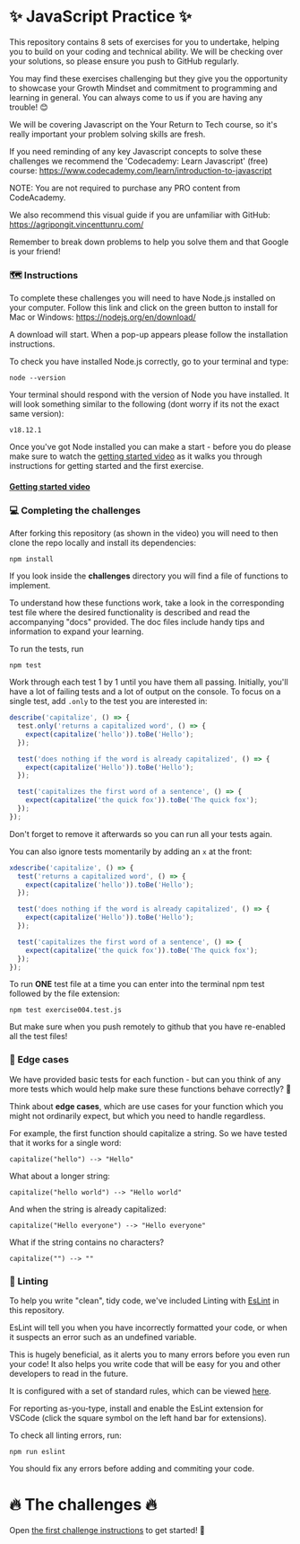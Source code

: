# ✨ JavaScript Practice ✨

This repository contains 8 sets of exercises for you to undertake, helping you to build on your coding and technical ability. We will be checking over your solutions, so please ensure you push to GitHub regularly.

You may find these exercises challenging but they give you the opportunity to showcase your Growth Mindset and commitment to programming and learning in general. You can always come to us if you are having any trouble! 😊

We will be covering Javascript on the Your Return to Tech course, so it's really important your problem solving skills are fresh.

If you need reminding of any key Javascript concepts to solve these challenges we recommend the 'Codecademy: Learn Javascript' (free) course: https://www.codecademy.com/learn/introduction-to-javascript

NOTE: You are not required to purchase any PRO content from CodeAcademy.

We also recommend this visual guide if you are unfamiliar with GitHub: https://agripongit.vincenttunru.com/

Remember to break down problems to help you solve them and that Google is your friend!

### 🗺 Instructions

To complete these challenges you will need to have Node.js installed on your computer. Follow this link and click on the green button to install for Mac or Windows: https://nodejs.org/en/download/

A download will start. When a pop-up appears please follow the installation instructions.

To check you have installed Node.js correctly, go to your terminal and type:

    node --version

Your terminal should respond with the version of Node you have installed. It will look something similar to the following (dont worry if its not the exact same version):

    v18.12.1

Once you've got Node installed you can make a start - before you do please make sure to watch the [getting started video](https://storage.googleapis.com/your-return-to-tech/assessment-centre/assessment_exercises_guidance.mp4) as it walks you through instructions for getting started and the first exercise.

#### [Getting started video](https://storage.googleapis.com/your-return-to-tech/assessment-centre/assessment_exercises_guidance.mp4)

### 💻 Completing the challenges

After forking this repository (as shown in the video) you will need to then clone the repo locally and install its dependencies:

    npm install

If you look inside the **challenges** directory you will find a file of functions to implement.

To understand how these functions work, take a look in the corresponding test file where the desired functionality is described and read the accompanying "docs" provided. The doc files include handy tips and information to expand your learning.

To run the tests, run

    npm test

Work through each test 1 by 1 until you have them all passing. Initially, you'll have a lot of failing tests and a lot of output on the console. To focus on a single test, add `.only` to the test you are interested in:

```javascript
describe('capitalize', () => {
  test.only('returns a capitalized word', () => {
    expect(capitalize('hello')).toBe('Hello');
  });

  test('does nothing if the word is already capitalized', () => {
    expect(capitalize('Hello')).toBe('Hello');
  });

  test('capitalizes the first word of a sentence', () => {
    expect(capitalize('the quick fox')).toBe('The quick fox');
  });
});
```

Don't forget to remove it afterwards so you can run all your tests again.

You can also ignore tests momentarily by adding an `x` at the front:

```javascript
xdescribe('capitalize', () => {
  test('returns a capitalized word', () => {
    expect(capitalize('hello')).toBe('Hello');
  });

  test('does nothing if the word is already capitalized', () => {
    expect(capitalize('Hello')).toBe('Hello');
  });

  test('capitalizes the first word of a sentence', () => {
    expect(capitalize('the quick fox')).toBe('The quick fox');
  });
});
```

To run **ONE** test file at a time you can enter into the terminal npm test followed by the file extension:

    npm test exercise004.test.js

But make sure when you push remotely to github that you have re-enabled all the test files!

### 🔎 Edge cases

We have provided basic tests for each function - but can you think of any more tests which would help make sure these functions behave correctly? 🧐

Think about **edge cases**, which are use cases for your function which you might not ordinarily expect, but which you need to handle regardless.

For example, the first function should capitalize a string. So we have tested that it works for a single word:

`capitalize("hello") --> "Hello"`

What about a longer string:

`capitalize("hello world") --> "Hello world"`

And when the string is already capitalized:

`capitalize("Hello everyone") --> "Hello everyone"`

What if the string contains no characters?

`capitalize("") --> ""`

### 🧹 Linting

To help you write "clean", tidy code, we've included Linting with [EsLint](https://eslint.org/) in this repository.

EsLint will tell you when you have incorrectly formatted your code, or when it suspects an error such as an undefined variable.

This is hugely beneficial, as it alerts you to many errors before you even run your code! It also helps you write code that will be easy for you and other developers to read in the future.

It is configured with a set of standard rules, which can be viewed [here](https://eslint.org/docs/rules/).

For reporting as-you-type, install and enable the EsLint extension for VSCode (click the square symbol on the left hand bar for extensions).

To check all linting errors, run:

    npm run eslint

You should fix any errors before adding and commiting your code.

# 🔥 The challenges 🔥

Open [the first challenge instructions](docs/exercise001.md) to get started! 🙌
